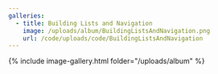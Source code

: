 ```yaml
---
galleries:
  - title: Building Lists and Navigation
    image: /uploads/album/BuildingListsAndNavigation.png
    url: /code/uploads/code/BuildingListsAndNavigation
---
```


{% include image-gallery.html folder="/uploads/album" %}


